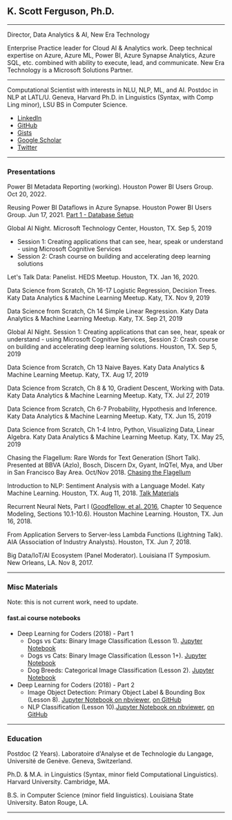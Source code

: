 ## K. Scott Ferguson, Ph.D.

---

Director, Data Analytics & AI,
New Era Technology

Enterprise Practice leader for Cloud AI & Analytics work. Deep technical expertise on Azure, Azure ML, Power BI, Azure Synapse Analytics, Azure SQL, etc. combined with ability to execute, lead, and communicate. New Era Technology is a Microsoft Solutions Partner.

---

Computational Scientist with interests in NLU, NLP, ML, and AI. Postdoc in NLP at LATL/U. Geneva, Harvard Ph.D. in Linguistics (Syntax, with Comp Ling minor), LSU BS in Computer Science.

  * [LinkedIn](https://www.linkedin.com/in/kscottferguson)
  * [GitHub](https://github.com/ksferguson/home)
  * [Gists](https://gist.github.com/ksferguson)
  * [Google Scholar](https://scholar.google.com/citations?user=bPUb6hcAAAAJ&hl=en)
  * [Twitter](https://twitter.com/ksferguson)

---

### Presentations

Power BI Metadata Reporting (working). Houston Power BI Users Group. Oct 20, 2022.

Reusing Power BI Dataflows in Azure Synapse. Houston Power BI Users Group. Jun 17, 2021.
[Part 1 - Database Setup](https://github.com/ksferguson/home/blob/master/hpbiug/Reusing%20%20Power%20BI%20dataflows%20in%20Azure%20Synapse%2020210617.pdf)

Global AI Night. Microsoft Technology Center, Houston, TX. Sep 5, 2019
-	Session 1: Creating applications that can see, hear, speak or understand - using Microsoft Cognitive Services
-	Session 2: Crash course on building and accelerating deep learning solutions

Let's Talk Data: Panelist. HEDS Meetup. Houston, TX. Jan 16, 2020.

Data Science from Scratch, Ch 16-17 Logistic Regression, Decision Trees. Katy Data Analytics & Machine Learning Meetup. Katy, TX. Nov 9, 2019

Data Science from Scratch, Ch 14 Simple Linear Regression. Katy Data Analytics & Machine Learning Meetup. Katy, TX. Sep 21, 2019

Global AI Night. Session 1: Creating applications that can see, hear, speak or understand - using Microsoft Cognitive Services, Session 2: Crash course on building and accelerating deep learning solutions. Houston, TX. Sep 5, 2019

Data Science from Scratch, Ch 13 Naive Bayes. Katy Data Analytics & Machine Learning Meetup. Katy, TX. Aug 17, 2019

Data Science from Scratch, Ch 8 & 10, Gradient Descent, Working with Data. Katy Data Analytics & Machine Learning Meetup. Katy, TX. Jul 27, 2019

Data Science from Scratch, Ch 6-7 Probability, Hypothesis and Inference. Katy Data Analytics & Machine Learning Meetup. Katy, TX. Jun 15, 2019

Data Science from Scratch, Ch 1-4 Intro, Python, Visualizing Data, Linear Algebra. Katy Data Analytics & Machine Learning Meetup. Katy, TX. May 25, 2019

Chasing the Flagellum: Rare Words for Text Generation (Short Talk). Presented at BBVA (Azlo), Bosch, Discern Dx, Gyant, InQTel, Mya, and Uber in San Francisco Bay Area. Oct/Nov 2018. [Chasing the Flagellum](https://github.com/ksferguson/chasing)

Introduction to NLP: Sentiment Analysis with a Language Model. Katy Machine Learning. Houston, TX. Aug 11, 2018. [Talk Materials](https://github.com/ksferguson/home/tree/master/katyml)

Recurrent Neural Nets, Part I ([Goodfellow, et al. 2016](http://www.deeplearningbook.org/contents/rnn.html), Chapter 10 Sequence Modeling, Sections 10.1-10.6). Houston Machine Learning. Houston, TX. Jun 16, 2018.

From Application Servers to Server-less Lambda Functions (Lightning Talk). AIA (Association of Industry Analysts). Houston, TX. Jun 7, 2018.

Big Data/IoT/AI Ecosystem (Panel Moderator). Louisiana IT Symposium. New Orleans, LA. Nov 8, 2017.

---

### Misc Materials

Note: this is not current work, need to update.

#### fast.ai course notebooks

  * Deep Learning for Coders (2018) - Part 1
    * Dogs vs Cats: Binary Image Classification (Lesson 1). [Jupyter Notebook](https://github.com/ksferguson/home/blob/master/nbs/fastai-BC-Dogs-Cats.ipynb)
    * Dogs vs Cats: Binary Image Classification (Lesson 1+). [Jupyter Notebook](https://github.com/ksferguson/home/blob/master/nbs/fastai-BC-Dogs-Cats-KMCL.ipynb)
    * Dog Breeds: Categorical Image Classification (Lesson 2). [Jupyter Notebook](https://github.com/ksferguson/home/blob/master/nbs/fastai-MC-Dog-Breeds.ipynb)
  * Deep Learning for Coders (2018) - Part 2
    * Image Object Detection: Primary Object Label & Bounding Box (Lesson 8). [Jupyter Notebook on nbviewer](https://nbviewer.jupyter.org/github/ksferguson/home/blob/master/nbs/fast.ai%20DL2%20L8%20Object%20Detection.ipynb), [on GitHub](https://github.com/ksferguson/home/blob/master/nbs/fast.ai%20DL2%20L8%20Object%20Detection.ipynb)
    * NLP Classification (Lesson 10).[Jupyter Notebook on nbviewer](https://nbviewer.jupyter.org/github/ksferguson/home/blob/master/nbs/fast.ai%20DL2%20L10%20Language%20Model%20%26%20Classification.ipynb), [on GitHub](https://github.com/ksferguson/home/blob/master/nbs/fast.ai%20DL2%20L10%20Language%20Model%20%26%20Classification.ipynb)

---

### Education

Postdoc (2 Years). Laboratoire d'Analyse et de Technologie du Langage, Université de Genève. Geneva, Switzerland.

Ph.D. & M.A. in Linguistics (Syntax, minor field Computational Linguistics). Harvard University. Cambridge, MA.

B.S. in Computer Science (minor field linguistics). Louisiana State University. Baton Rouge, LA.

---
